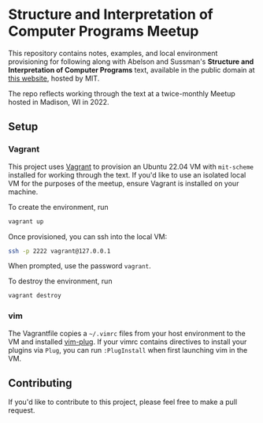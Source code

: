 # Structure and Interpretation of Computer Programs Meetup

This repository contains notes, examples, and local environment provisioning for following along with Abelson and Sussman's __Structure and Interpretation of Computer Programs__ text, available in the public domain at [this website](https://mitpress.mit.edu/sites/default/files/sicp/index.html), hosted by MIT.

The repo reflects working through the text at a twice-monthly Meetup hosted in Madison, WI in 2022.

## Setup

### Vagrant

This project uses [Vagrant](https://vagrantup.com) to provision an Ubuntu 22.04 VM with `mit-scheme` installed for working through the text.  If you'd like to use an isolated local VM for the purposes of the meetup, ensure Vagrant is installed on your machine.

To create the environment, run

```sh
vagrant up
```

Once provisioned, you can ssh into the local VM:

```sh
ssh -p 2222 vagrant@127.0.0.1
```

When prompted, use the password `vagrant`.

To destroy the environment, run

```sh
vagrant destroy
```

### vim

The Vagrantfile copies a `~/.vimrc` files from your host environment to the VM and installed [vim-plug](https://github.com/junegunn/vim-plug).  If your vimrc contains directives to install your plugins via `Plug`, you can run `:PlugInstall` when first launching vim in the VM.

## Contributing

If you'd like to contribute to this project, please feel free to make a pull request.
